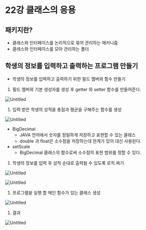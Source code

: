 # 22강 클래스의 응용

## 패키지란?

- 클래스와 인터페이스를 논리적으로 묶어 관리하는 매커니즘
- 클래스와 인터페이스를 모아 관리하는 폴더

## 학생의 정보를 입력하고 출력하는 프로그램 만들기

- 학생의 정보를 입력하고 출력하기 위한 필드 멤버와 함수 만들기
1. 필드 멤버와 기본 생성자를 생성 후 getter 와 setter 함수를 만들어준다.

![Untitled](22%E1%84%80%E1%85%A1%E1%86%BC%20%E1%84%8F%E1%85%B3%E1%86%AF%E1%84%85%E1%85%A2%E1%84%89%E1%85%B3%E1%84%8B%E1%85%B4%20%E1%84%8B%E1%85%B3%E1%86%BC%E1%84%8B%E1%85%AD%E1%86%BC%20abddea6569174dec92a550c1291f03a1/Untitled.png)

1. 입력 받은 학생의 성적을 총점과 평균을 구해주는 함수를 생성

![Untitled](22%E1%84%80%E1%85%A1%E1%86%BC%20%E1%84%8F%E1%85%B3%E1%86%AF%E1%84%85%E1%85%A2%E1%84%89%E1%85%B3%E1%84%8B%E1%85%B4%20%E1%84%8B%E1%85%B3%E1%86%BC%E1%84%8B%E1%85%AD%E1%86%BC%20abddea6569174dec92a550c1291f03a1/Untitled%201.png)

- BigDecimal
    - JAVA 언어에서 숫자를 정밀하게 저장하고 표현할 수 있는 클래스
    - double 과 float은 소수점을 저장하는데 한계가 있어 대신 사용된다.
- setScale
    - BigDecimal 클래스의 함수로써 소수점의 표현 범위를 정할 수 있다.
1. 학생의 정보를 입력 후 성적 순대로 출력될 수 있도록 로직 짜기

![Untitled](22%E1%84%80%E1%85%A1%E1%86%BC%20%E1%84%8F%E1%85%B3%E1%86%AF%E1%84%85%E1%85%A2%E1%84%89%E1%85%B3%E1%84%8B%E1%85%B4%20%E1%84%8B%E1%85%B3%E1%86%BC%E1%84%8B%E1%85%AD%E1%86%BC%20abddea6569174dec92a550c1291f03a1/Untitled%202.png)

![Untitled](22%E1%84%80%E1%85%A1%E1%86%BC%20%E1%84%8F%E1%85%B3%E1%86%AF%E1%84%85%E1%85%A2%E1%84%89%E1%85%B3%E1%84%8B%E1%85%B4%20%E1%84%8B%E1%85%B3%E1%86%BC%E1%84%8B%E1%85%AD%E1%86%BC%20abddea6569174dec92a550c1291f03a1/Untitled%203.png)

1. 프로그램을 실행 할 메인 함수가 있는 클래스 생성

![Untitled](22%E1%84%80%E1%85%A1%E1%86%BC%20%E1%84%8F%E1%85%B3%E1%86%AF%E1%84%85%E1%85%A2%E1%84%89%E1%85%B3%E1%84%8B%E1%85%B4%20%E1%84%8B%E1%85%B3%E1%86%BC%E1%84%8B%E1%85%AD%E1%86%BC%20abddea6569174dec92a550c1291f03a1/Untitled%204.png)

1. 결과

![Untitled](22%E1%84%80%E1%85%A1%E1%86%BC%20%E1%84%8F%E1%85%B3%E1%86%AF%E1%84%85%E1%85%A2%E1%84%89%E1%85%B3%E1%84%8B%E1%85%B4%20%E1%84%8B%E1%85%B3%E1%86%BC%E1%84%8B%E1%85%AD%E1%86%BC%20abddea6569174dec92a550c1291f03a1/Untitled%205.png)